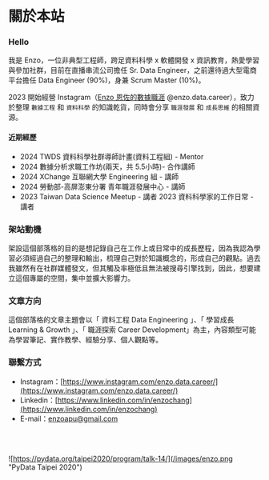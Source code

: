 # 關於本站


### Hello

我是 Enzo，一位非典型工程師，跨足資料科學 x 軟體開發 x 資訊教育，熱愛學習與參加社群，目前在直播串流公司擔任 Sr. Data Engineer，之前還待過大型電商平台擔任 Data Engineer (90%)，身兼 Scrum Master (10%)。

2023 開始經營 Instagram（[Enzo 恩佐的數據職涯](https://www.instagram.com/enzo.data.career/) @enzo.data.career），致力於整理 `數據工程` 和 `資料科學` 的知識乾貨，同時會分享 `職涯發展` 和 `成長思維` 的相關資源。

#### 近期經歷

- 2024 TWDS 資料科學社群導師計畫(資料工程組) - Mentor
- 2024 數據分析求職工作坊(兩天，共 5.5小時)- 合作講師
- 2024 XChange 互聯網大學 Engineering 組 - 講師
- 2024 勞動部-高屏澎東分署 青年職涯發展中心 - 講師
- 2023 Taiwan Data Science Meetup - 講者
2023 資料科學家的工作日常 - 講者

### 架站動機

架設這個部落格的目的是想記錄自己在工作上或日常中的成長歷程，因為我認為學習必須經過自己的整理和輸出，梳理自己對於知識概念的，形成自己的觀點。過去我雖然有在社群媒體發文，但其觸及率極低且無法被搜尋引擎找到，因此，想要建立這個專屬的空間，集中並擴大影響力。

### 文章方向

這個部落格的文章主題會以「 資料工程 Data Engineering 」、「 學習成長 Learning & Growth 」、「 職涯探索 Career Development」為主，內容類型可能為學習筆記、實作教學、經驗分享、個人觀點等。


### 聯繫方式

* Instagram：[https://www.instagram.com/enzo.data.career/](https://www.instagram.com/enzo.data.career/)
* Linkedin：[https://www.linkedin.com/in/enzochang](https://www.linkedin.com/in/enzochang)
* E-mail：[enzoapu@gmail.com](enzoapu@gmail.com)

<br><br>

![https://pydata.org/taipei2020/program/talk-14/](/images/enzo.png "PyData Taipei 2020")

